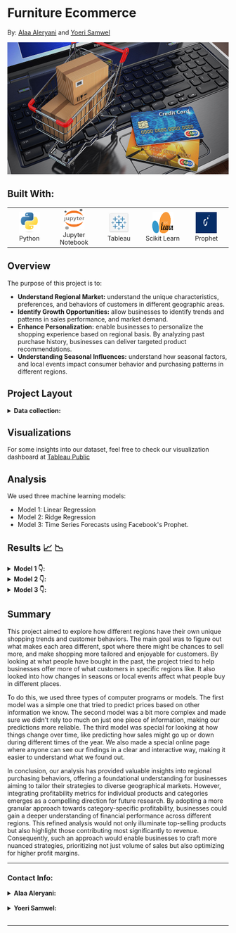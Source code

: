 # Furniture Ecommerce
By: 
[Alaa Aleryani](https://github.com/alaa-aleryani) and
[Yoeri Samwel](https://github.com/yoerisamwel)

<!-- ![ecommerce](Images/ecommerce.jpg) -->
<img src="Images/ecommerce.jpg" alt="Ecommerce" width="1000" height="300">


## Built With:

<div align="center">
  <table>
    <tr>
      <td align="center" width="96">
        <a href="http://python.org">
          <img src="./Images/python-original.svg" width="48" height="48" alt="Python" />
        </a>
        <br>Python
      </td>
      <td align="center" width="96">
        <a href="https://jupyter.org/" >
          <img src="./Images/jupyter-logo.svg" width="48" height="48" alt="Jupyter Notebook" />
        </a>
        <br>Jupyter Notebook
      </td>
      <td align="center" width="96">
        <a href="https://public.tableau.com/app/discover" >
          <img src="Images/tableau.png" width="48" height="48" alt="Tableau" />
        </a>
        <br>Tableau 
      </td>
      <td align="center" width="96">
        <a href="https://scikit-learn.org/stable/" >
          <img src="./Images/scikitlearn.png" width="48" height="48" alt="scikit learn" />
        </a>
        <br> Scikit Learn
      </td>
      <td align="center" width="96">
        <a href="https://facebook.github.io/prophet/docs/quick_start.html" >
          <img src="./Images/prophet.png" width="48" height="48" alt="Time Series Forecast" />
        </a>
        <br> Prophet
      </td>
    </tr>
  </table>
</div>

## Overview
The purpose of this project is to:
  - **Understand Regional Market:** understand the unique characteristics, preferences, and behaviors of customers in different geographic areas. 
  - **Identify Growth Opportunities:** allow businesses to identify trends and patterns in sales performance, and market demand.
  - **Enhance Personalization:** enable businesses to personalize the shopping experience based on regional basis. By analyzing past purchase history, businesses can deliver targeted product recommendations.
  - **Understanding Seasonal Influences:** understand how seasonal factors, and local events impact consumer behavior and purchasing patterns in different regions.

## Project Layout
<details>
<summary><b> Data collection:</b></summary>
  Used Kaggle to get our data
</details>


## Visualizations
For some insights into our dataset, feel free to check our visualization dashboard at [Tableau Public](https://public.tableau.com/app/profile/alaa.al.eryani/viz/Ecommerce_17070771557310/ProfitDashboard)

## Analysis

We used three machine learning models:
  - Model 1: Linear Regression 
  - Model 2: Ridge Regression  
  - Model 3: Time Series Forecasts using Facebook's Prophet.
  

## Results 📈 📉


<!-- Hidden Pictures -->
<!-- Model 1 -->

<details>
<summary><b> Model 1 👇:</b></summary>
  
Our first step in the analysis used a Linear Regression model to predict the Original Price by looking at various factors. We chose this model for its simplicity and ease of understanding. It helped us see how different variables influence the price. Although it's straightforward to use, the model's accuracy score of 64% in our tests shows it's not entirely accurate. This result suggests that we might need to consider more advanced methods in future to improve our predictions.

  <img width="674" alt="Model 1 Result" src="./Images/regression_fit_plot_model_1.png"> <br>

This graph visualizes the linear regression model's predictions, showing how the target variable (e.g., 'Original_Price') changes as a function of the 'Quantity' feature, alongside actual data points for comparison.

</details>


<!-- Model 2 -->

<details>
<summary><b> Model 2 👇:</b></summary>

The Ridge Regression model showed exceptionally high performance on the test data for predicting the Original Price, with an almost negligible error (MAE) of 0.0007296897175481192 and a nearly perfect score (R²) of 0.9999999999955044. However, these near-perfect results suggest the possibility of overfitting, where the model might have learned the training data too closely, including its noise and outliers, rather than capturing the underlying pattern. This concern arises because models that perform too well on the training data often struggle to generalize to new, unseen data, leading to less accurate predictions in real-world scenarios. While the model's high accuracy initially appears impressive, it raises questions about its ability to perform consistently across different datasets. 
  
  <img width="676" alt="Model 2 Result" src="./Images/regression_fit_plot_model_2.png"> <br>

This graph illustrates the Ridge Regression model's predictions, demonstrating the relationship between the target variable (e.g., 'Original_Price') and the 'Quantity' feature, juxtaposed with actual data points for contextual comparison.
  
</details>


<!-- Model 3 -->

<details>
<summary><b> Model 3 👇:</b></summary>
  
  <img width="668" alt="Model 3 Result" src="./Images/Sales_Forecasting_Prophet.png">

</details>


## Summary

This project aimed to explore how different regions have their own unique shopping trends and customer behaviors. The main goal was to figure out what makes each area different, spot where there might be chances to sell more, and make shopping more tailored and enjoyable for customers. By looking at what people have bought in the past, the project tried to help businesses offer more of what customers in specific regions like. It also looked into how changes in seasons or local events affect what people buy in different places.

To do this, we used three types of computer programs or models. The first model was a simple one that tried to predict prices based on other information we know. The second model was a bit more complex and made sure we didn't rely too much on just one piece of information, making our predictions more reliable. The third model was special for looking at how things change over time, like predicting how sales might go up or down during different times of the year. We also made a special online page where anyone can see our findings in a clear and interactive way, making it easier to understand what we found out.

In conclusion, our analysis has provided valuable insights into regional purchasing behaviors, offering a foundational understanding for businesses aiming to tailor their strategies to diverse geographical markets. However, integrating profitability metrics for individual products and categories emerges as a compelling direction for future research. By adopting a more granular approach towards category-specific profitability, businesses could gain a deeper understanding of financial performance across different regions. This refined analysis would not only illuminate top-selling products but also highlight those contributing most significantly to revenue. Consequently, such an approach would enable businesses to craft more nuanced strategies, prioritizing not just volume of sales but also optimizing for higher profit margins.

---

### Contact Info:

<details>
<summary><b> Alaa Aleryani:</b></summary>   <br>
  <a href="mailto:alaaaleryani31@gmail.com">
    <img align="left" alt="Alaa's email" width="25px" height="25"
      src="https://cdn1.iconfinder.com/data/icons/google-new-logos-1/32/gmail_new_logo-256.png">
  </a> 
  <a href="https://www.linkedin.com/in/alaa-aleryani-6183a121b/"> 
    <img align="left" alt="Alaa's LinkedIn Page" width="25px" height="25"
      src="https://cdn2.iconfinder.com/data/icons/social-media-with-original-colors/256/icon-linkedin.png">
</a>
</details>


<br>


<details>
<summary><b> Yoeri Samwel:</b></summary> <br>
  <a href="mailto:yoerisamwel@gmail.com">
    <img align="left" width="25px" alt="Yoeri's email" src="https://cdn1.iconfinder.com/data/icons/google-new-logos-1/32/gmail_new_logo-256.png">
  </a>
  <a href="https://www.linkedin.com/in/yoeri-samwel-07301826"> 
    <img align="left" alt="Yoeri's LinkedIn Page" width="25px" height="25"
      src="https://cdn2.iconfinder.com/data/icons/social-media-with-original-colors/256/icon-linkedin.png">
</a>

</details>

 <br>

 ---